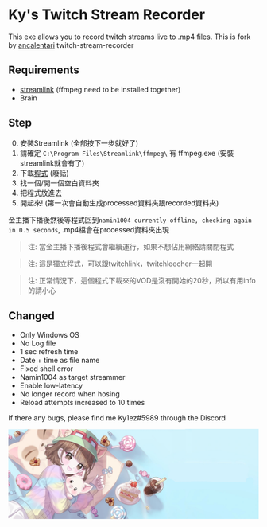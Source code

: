 # Ky's Twitch Stream Recorder
This exe allows you to record twitch streams live to .mp4 files.
This is fork by [ancalentari](https://github.com/ancalentari/twitch-stream-recorder) twitch-stream-recorder
## Requirements
- [streamlink](https://streamlink.github.io/) (ffmpeg need to be installed together)
- Brain

## Step
0) 安裝Streamlink (全部按下一步就好了)
1) 請確定 `C:\Program Files\Streamlink\ffmpeg\` 有 ffmpeg.exe (安裝streamlink就會有了)
2) 下載[程式](https://github.com/Kylezhk/twitch-stream-recorder/releases/download/V101/ky1-twitch-recorder.exe) (廢話)
3) 找一個/開一個空白資料夾
4) 把程式放進去
5) 開起來! (第一次會自動生成processed資料夾跟recorded資料夾)

金主播下播後然後等程式回到`namin1004 currently offline, checking again in 0.5 seconds`, .mp4檔會在processed資料夾出現

>注: 當金主播下播後程式會繼續運行，如果不想佔用網絡請關閉程式

>注: 這是獨立程式，可以跟twitchlink，twitchleecher一起開

>注: 正常情況下，這個程式下載來的VOD是沒有開始的20秒，所以有用info的請小心

## Changed
- Only Windows OS
- No Log file
- 1 sec refresh time 
- Date + time as file name
- Fixed shell error
- Namin1004 as target streammer
- Enable low-latency
- No longer record when hosing
- Reload attempts increased to 10 times

If there any bugs, please find me Ky1ez#5989 through the Discord 

[![namin banner](banner.jpg)](https://marpple.shop/en/namin?page=0)